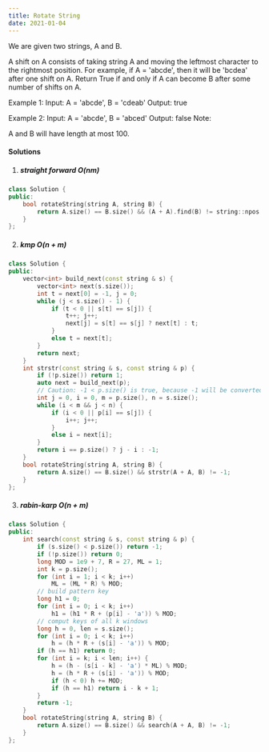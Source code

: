 ```yaml
---
title: Rotate String
date: 2021-01-04
---
```

We are given two strings, A and B.

A shift on A consists of taking string A and moving the leftmost character to the rightmost position. For example, if A = 'abcde', then it will be 'bcdea' after one shift on A. Return True if and only if A can become B after some number of shifts on A.

Example 1:
Input: A = 'abcde', B = 'cdeab'
Output: true

Example 2:
Input: A = 'abcde', B = 'abced'
Output: false
Note:

A and B will have length at most 100.

#### Solutions

1. ##### straight forward O(nm)

```cpp
class Solution {
public:
    bool rotateString(string A, string B) {
        return A.size() == B.size() && (A + A).find(B) != string::npos;
    }
};
```

2. ##### kmp O(n + m)

```cpp
class Solution {
public:
    vector<int> build_next(const string & s) {
        vector<int> next(s.size());
        int t = next[0] = -1, j = 0;
        while (j < s.size() - 1) {
            if (t < 0 || s[t] == s[j]) {
                t++; j++;
                next[j] = s[t] == s[j] ? next[t] : t;
            }
            else t = next[t];
        }
        return next;
    }
    int strstr(const string & s, const string & p) {
        if (!p.size()) return 1;
        auto next = build_next(p);
        // Caution: -1 < p.size() is true, because -1 will be converted to size_t
        int j = 0, i = 0, m = p.size(), n = s.size();
        while (i < m && j < n) {
            if (i < 0 || p[i] == s[j]) {
                i++; j++;
            }
            else i = next[i];
        }
        return i == p.size() ? j - i : -1;
    }
    bool rotateString(string A, string B) {
        return A.size() == B.size() && strstr(A + A, B) != -1;
    }
};
```

3. ##### rabin-karp O(n + m)

```cpp
class Solution {
public:
    int search(const string & s, const string & p) {
        if (s.size() < p.size()) return -1;
        if (!p.size()) return 0;
        long MOD = 1e9 + 7, R = 27, ML = 1;
        int k = p.size();
        for (int i = 1; i < k; i++)
            ML = (ML * R) % MOD;
        // build pattern key
        long h1 = 0;
        for (int i = 0; i < k; i++)
            h1 = (h1 * R + (p[i] - 'a')) % MOD;
        // comput keys of all k windows
        long h = 0, len = s.size();
        for (int i = 0; i < k; i++)
            h = (h * R + (s[i] - 'a')) % MOD;
        if (h == h1) return 0;
        for (int i = k; i < len; i++) {
            h = (h - (s[i - k] - 'a') * ML) % MOD;
            h = (h * R + (s[i] - 'a')) % MOD;
            if (h < 0) h += MOD;
            if (h == h1) return i - k + 1;
        }
        return -1;
    }
    bool rotateString(string A, string B) {
        return A.size() == B.size() && search(A + A, B) != -1;
    }
};
```